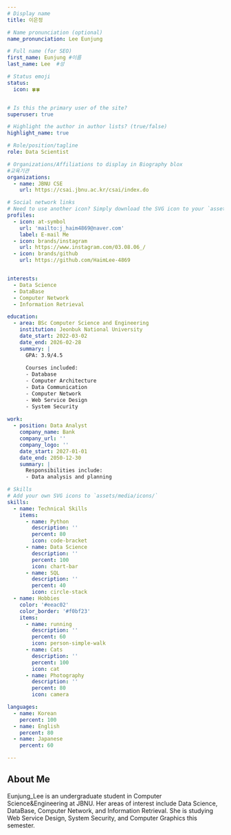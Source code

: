 ```yaml
---
# Display name
title: 이은정

# Name pronunciation (optional)
name_pronunciation: Lee Eunjung

# Full name (for SEO)
first_name: Eunjung #이름
last_name: Lee  #성

# Status emoji
status:
  icon: 🍀🍀


# Is this the primary user of the site?
superuser: true

# Highlight the author in author lists? (true/false)
highlight_name: true

# Role/position/tagline
role: Data Scientist

# Organizations/Affiliations to display in Biography blox
#교육기관
organizations:
  - name: JBNU CSE
    url: https://csai.jbnu.ac.kr/csai/index.do

# Social network links
# Need to use another icon? Simply download the SVG icon to your `assets/media/icons/` folder.
profiles:
  - icon: at-symbol
    url: 'mailto:j_haim4869@naver.com'
    label: E-mail Me
  - icon: brands/instagram
    url: https://www.instagram.com/03.08.06_/
  - icon: brands/github
    url: https://github.com/HaimLee-4869


interests:
  - Data Science
  - DataBase
  - Computer Network
  - Information Retrieval

education:
  - area: BSc Computer Science and Engineering
    institution: Jeonbuk National University
    date_start: 2022-03-02
    date_end: 2026-02-28
    summary: |
      GPA: 3.9/4.5
      
      Courses included:
      - Database
      - Computer Architecture
      - Data Communication
      - Computer Network
      - Web Service Design
      - System Security
      
work:
  - position: Data Analyst
    company_name: Bank
    company_url: ''
    company_logo: ''
    date_start: 2027-01-01
    date_end: 2050-12-30
    summary: |
      Responsibilities include:
      - Data analysis and planning

# Skills
# Add your own SVG icons to `assets/media/icons/`
skills:
  - name: Technical Skills
    items:
      - name: Python
        description: ''
        percent: 80
        icon: code-bracket
      - name: Data Science
        description: ''
        percent: 100
        icon: chart-bar
      - name: SQL
        description: ''
        percent: 40
        icon: circle-stack
  - name: Hobbies
    color: '#eeac02'
    color_border: '#f0bf23'
    items:
      - name: running
        description: ''
        percent: 60
        icon: person-simple-walk
      - name: Cats
        description: ''
        percent: 100
        icon: cat
      - name: Photography
        description: ''
        percent: 80
        icon: camera

languages:
  - name: Korean
    percent: 100
  - name: English
    percent: 80
  - name: Japanese
    percent: 60

---
```


## About Me

Eunjung_Lee is an undergraduate student in Computer Science&Engineering at JBNU. Her areas of interest include Data Science, DataBase, Computer Network, and Information Retrieval. She is studying Web Service Design, System Security, and Computer Graphics this semester.